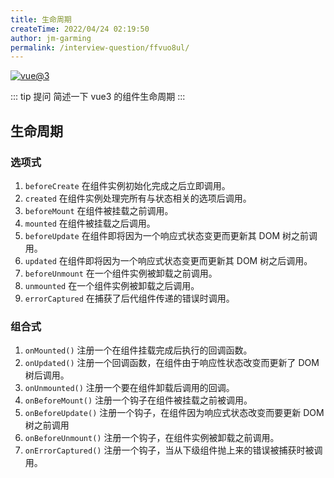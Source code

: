 ```yaml
---
title: 生命周期
createTime: 2022/04/24 02:19:50
author: jm-garming
permalink: /interview-question/ffvuo8ul/
---
```


[![vue@3](https://img.shields.io/badge/vue-%403-brightgreen)](https://staging-cn.vuejs.org/)

::: tip 提问
简述一下 vue3 的组件生命周期
:::

## 生命周期

### 选项式

1. `beforeCreate` 在组件实例初始化完成之后立即调用。
2. `created` 在组件实例处理完所有与状态相关的选项后调用。
3. `beforeMount` 在组件被挂载之前调用。
4. `mounted` 在组件被挂载之后调用。
5. `beforeUpdate` 在组件即将因为一个响应式状态变更而更新其 DOM 树之前调用。
6. `updated` 在组件即将因为一个响应式状态变更而更新其 DOM 树之后调用。
7. `beforeUnmount` 在一个组件实例被卸载之前调用。
8. `unmounted` 在一个组件实例被卸载之后调用。
9. `errorCaptured` 在捕获了后代组件传递的错误时调用。

### 组合式

1. `onMounted()` 注册一个在组件挂载完成后执行的回调函数。
2. `onUpdated()` 注册一个回调函数，在组件由于响应性状态改变而更新了 DOM 树后调用。
3. `onUnmounted()` 注册一个要在组件卸载后调用的回调。
4. `onBeforeMount()` 注册一个钩子在组件被挂载之前被调用。
5. `onBeforeUpdate()` 注册一个钩子，在组件因为响应式状态改变而要更新 DOM 树之前调用
6. `onBeforeUnmount()` 注册一个钩子，在组件实例被卸载之前调用。
7. `onErrorCaptured()` 注册一个钩子，当从下级组件抛上来的错误被捕获时被调用。

